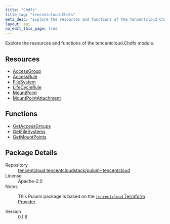 ```yaml
---
title: "Chdfs"
title_tag: "tencentcloud.Chdfs"
meta_desc: "Explore the resources and functions of the tencentcloud.Chdfs module."
layout: api
no_edit_this_page: true
---
```


<!-- WARNING: this file was generated by Pulumi Docs Generator. -->
<!-- Do not edit by hand unless you're certain you know what you are doing! -->

Explore the resources and functions of the tencentcloud.Chdfs module.

<h2 id="resources">Resources</h2>
<ul class="api">
    <li><a href="accessgroup/" title="AccessGroup"><span class="api-symbol api-symbol--resource"></span>AccessGroup</a></li>
    <li><a href="accessrule/" title="AccessRule"><span class="api-symbol api-symbol--resource"></span>AccessRule</a></li>
    <li><a href="filesystem/" title="FileSystem"><span class="api-symbol api-symbol--resource"></span>FileSystem</a></li>
    <li><a href="lifecyclerule/" title="LifeCycleRule"><span class="api-symbol api-symbol--resource"></span>LifeCycleRule</a></li>
    <li><a href="mountpoint/" title="MountPoint"><span class="api-symbol api-symbol--resource"></span>MountPoint</a></li>
    <li><a href="mountpointattachment/" title="MountPointAttachment"><span class="api-symbol api-symbol--resource"></span>MountPointAttachment</a></li>
</ul>

<h2 id="functions">Functions</h2>
<ul class="api">
    <li><a href="getaccessgroups/" title="GetAccessGroups"><span class="api-symbol api-symbol--function"></span>GetAccessGroups</a></li>
    <li><a href="getfilesystems/" title="GetFileSystems"><span class="api-symbol api-symbol--function"></span>GetFileSystems</a></li>
    <li><a href="getmountpoints/" title="GetMountPoints"><span class="api-symbol api-symbol--function"></span>GetMountPoints</a></li>
</ul>

<h2 id="package-details">Package Details</h2>
<dl class="package-details">
	<dt>Repository</dt>
	<dd><a href="https://github.com/tencentcloudstack/pulumi-tencentcloud">tencentcloud tencentcloudstack/pulumi-tencentcloud</a></dd>
	<dt>License</dt>
	<dd>Apache-2.0</dd>
	<dt>Notes</dt>
	<dd><p>This Pulumi package is based on the <a href="https://github.com/tencentcloudstack/terraform-provider-tencentcloud"><code>tencentcloud</code> Terraform Provider</a>.</p>
</dd>
	<dt>Version</dt>
	<dd>0.1.8</dd>
</dl>

